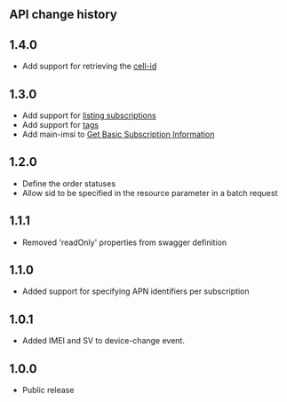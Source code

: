 ## API change history

## 1.4.0

* Add support for retrieving the [cell-id](/get_mobile_network.md)

## 1.3.0

* Add support for [listing subscriptions](/list-subscriptions.md)
* Add support for [tags](/tags.md)
* Add main-imsi to [Get Basic Subscription Information](/get_basic_subscription_information.md)

## 1.2.0

* Define the order statuses
* Allow sid to be specified in the resource parameter in a batch request

## 1.1.1

* Removed 'readOnly' properties from swagger definition

## 1.1.0

* Added support for specifying APN identifiers per subscription

## 1.0.1

* Added IMEI and SV to device-change event.

## 1.0.0

* Public release



